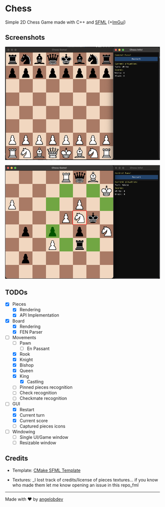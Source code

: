 # Chess

Simple 2D Chess Game made with C++ and [SFML](https://github.com/SFML/SFML) (+[ImGui](https://github.com/SFML/imgui-sfml))

## Screenshots

![Starting](.github/screenshots/screenshot1.png)

![Random FEN](.github/screenshots/screenshot2.png)

## TODOs

- [x] Pieces
  - [x] Rendering
  - [x] API Implementation
- [x] Board
  - [x] Rendering
  - [x] FEN Parser
- [ ] Movements
  - [ ] Pawn
    - [ ] En Passant
  - [x] Rook
  - [x] Knight
  - [x] Bishop
  - [x] Queen
  - [x] King
    - [x] Castling
  - [ ] Pinned pieces recognition
  - [ ] Check recognition
  - [ ] Checkmate recognition
- [ ] GUI
  - [x] Restart
  - [x] Current turn
  - [x] Current score
  - [ ] Captured pieces icons
- [ ] Windowing
  - [ ] Single UI/Game window
  - [ ] Resizable window

## Credits

- Template: [CMake SFML Template](https://github.com/SFML/cmake-sfml-project)

- Textures: \_I lost track of credits/license of pieces textures... if you know who made them let me know opening an issue in this repo_fml

---

Made with ❤️ by [angelobdev](https://github.com/angelobdev)

